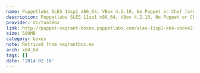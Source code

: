 ```yaml
---
name: Puppetlabs SLES 11sp1 x86_64, VBox 4.2.10, No Puppet or Chef (src)
description: Puppetlabs SLES 11sp1 x86_64, VBox 4.2.10, No Puppet or Chef (<a href="http://github.com/puppetlabs/puppet-vagrant-boxes">src</a>)
provider: VirtualBox
link: http://puppet-vagrant-boxes.puppetlabs.com/sles-11sp1-x64-vbox4210-nocm.box
size: 500MB
category: boxes
note: Retrived from vagrantbox.es
arch: x64_64
tags: []
date: '2014-02-16'
---
```

